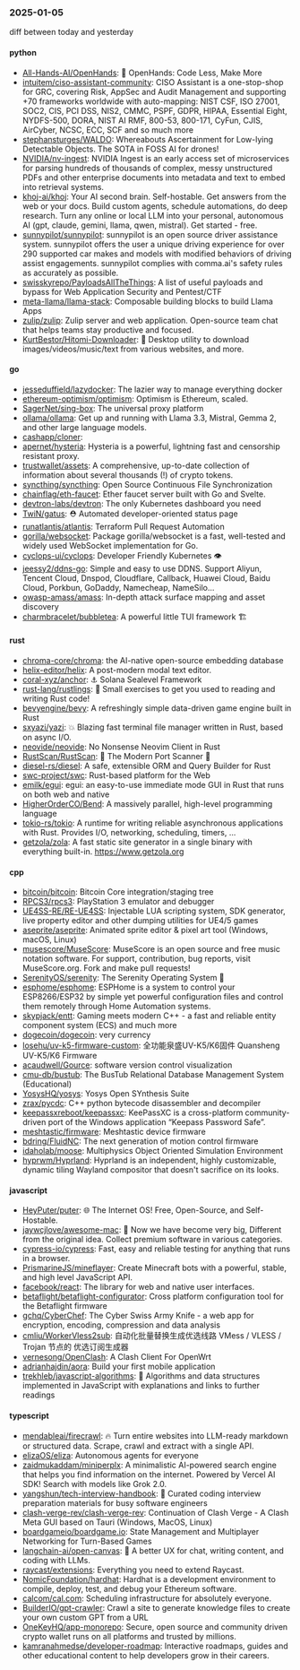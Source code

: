 ### 2025-01-05
diff between today and yesterday

#### python
* [All-Hands-AI/OpenHands](https://github.com/All-Hands-AI/OpenHands): 🙌 OpenHands: Code Less, Make More
* [intuitem/ciso-assistant-community](https://github.com/intuitem/ciso-assistant-community): CISO Assistant is a one-stop-shop for GRC, covering Risk, AppSec and Audit Management and supporting +70 frameworks worldwide with auto-mapping: NIST CSF, ISO 27001, SOC2, CIS, PCI DSS, NIS2, CMMC, PSPF, GDPR, HIPAA, Essential Eight, NYDFS-500, DORA, NIST AI RMF, 800-53, 800-171, CyFun, CJIS, AirCyber, NCSC, ECC, SCF and so much more
* [stephansturges/WALDO](https://github.com/stephansturges/WALDO): Whereabouts Ascertainment for Low-lying Detectable Objects. The SOTA in FOSS AI for drones!
* [NVIDIA/nv-ingest](https://github.com/NVIDIA/nv-ingest): NVIDIA Ingest is an early access set of microservices for parsing hundreds of thousands of complex, messy unstructured PDFs and other enterprise documents into metadata and text to embed into retrieval systems.
* [khoj-ai/khoj](https://github.com/khoj-ai/khoj): Your AI second brain. Self-hostable. Get answers from the web or your docs. Build custom agents, schedule automations, do deep research. Turn any online or local LLM into your personal, autonomous AI (gpt, claude, gemini, llama, qwen, mistral). Get started - free.
* [sunnypilot/sunnypilot](https://github.com/sunnypilot/sunnypilot): sunnypilot is an open source driver assistance system. sunnypilot offers the user a unique driving experience for over 290 supported car makes and models with modified behaviors of driving assist engagements. sunnypilot complies with comma.ai's safety rules as accurately as possible.
* [swisskyrepo/PayloadsAllTheThings](https://github.com/swisskyrepo/PayloadsAllTheThings): A list of useful payloads and bypass for Web Application Security and Pentest/CTF
* [meta-llama/llama-stack](https://github.com/meta-llama/llama-stack): Composable building blocks to build Llama Apps
* [zulip/zulip](https://github.com/zulip/zulip): Zulip server and web application. Open-source team chat that helps teams stay productive and focused.
* [KurtBestor/Hitomi-Downloader](https://github.com/KurtBestor/Hitomi-Downloader): 🍰 Desktop utility to download images/videos/music/text from various websites, and more.

#### go
* [jesseduffield/lazydocker](https://github.com/jesseduffield/lazydocker): The lazier way to manage everything docker
* [ethereum-optimism/optimism](https://github.com/ethereum-optimism/optimism): Optimism is Ethereum, scaled.
* [SagerNet/sing-box](https://github.com/SagerNet/sing-box): The universal proxy platform
* [ollama/ollama](https://github.com/ollama/ollama): Get up and running with Llama 3.3, Mistral, Gemma 2, and other large language models.
* [cashapp/cloner](https://github.com/cashapp/cloner): 
* [apernet/hysteria](https://github.com/apernet/hysteria): Hysteria is a powerful, lightning fast and censorship resistant proxy.
* [trustwallet/assets](https://github.com/trustwallet/assets): A comprehensive, up-to-date collection of information about several thousands (!) of crypto tokens.
* [syncthing/syncthing](https://github.com/syncthing/syncthing): Open Source Continuous File Synchronization
* [chainflag/eth-faucet](https://github.com/chainflag/eth-faucet): Ether faucet server built with Go and Svelte.
* [devtron-labs/devtron](https://github.com/devtron-labs/devtron): The only Kubernetes dashboard you need
* [TwiN/gatus](https://github.com/TwiN/gatus): ⛑ Automated developer-oriented status page
* [runatlantis/atlantis](https://github.com/runatlantis/atlantis): Terraform Pull Request Automation
* [gorilla/websocket](https://github.com/gorilla/websocket): Package gorilla/websocket is a fast, well-tested and widely used WebSocket implementation for Go.
* [cyclops-ui/cyclops](https://github.com/cyclops-ui/cyclops): Developer Friendly Kubernetes 👁️
* [jeessy2/ddns-go](https://github.com/jeessy2/ddns-go): Simple and easy to use DDNS. Support Aliyun, Tencent Cloud, Dnspod, Cloudflare, Callback, Huawei Cloud, Baidu Cloud, Porkbun, GoDaddy, Namecheap, NameSilo...
* [owasp-amass/amass](https://github.com/owasp-amass/amass): In-depth attack surface mapping and asset discovery
* [charmbracelet/bubbletea](https://github.com/charmbracelet/bubbletea): A powerful little TUI framework 🏗

#### rust
* [chroma-core/chroma](https://github.com/chroma-core/chroma): the AI-native open-source embedding database
* [helix-editor/helix](https://github.com/helix-editor/helix): A post-modern modal text editor.
* [coral-xyz/anchor](https://github.com/coral-xyz/anchor): ⚓ Solana Sealevel Framework
* [rust-lang/rustlings](https://github.com/rust-lang/rustlings): 🦀 Small exercises to get you used to reading and writing Rust code!
* [bevyengine/bevy](https://github.com/bevyengine/bevy): A refreshingly simple data-driven game engine built in Rust
* [sxyazi/yazi](https://github.com/sxyazi/yazi): 💥 Blazing fast terminal file manager written in Rust, based on async I/O.
* [neovide/neovide](https://github.com/neovide/neovide): No Nonsense Neovim Client in Rust
* [RustScan/RustScan](https://github.com/RustScan/RustScan): 🤖 The Modern Port Scanner 🤖
* [diesel-rs/diesel](https://github.com/diesel-rs/diesel): A safe, extensible ORM and Query Builder for Rust
* [swc-project/swc](https://github.com/swc-project/swc): Rust-based platform for the Web
* [emilk/egui](https://github.com/emilk/egui): egui: an easy-to-use immediate mode GUI in Rust that runs on both web and native
* [HigherOrderCO/Bend](https://github.com/HigherOrderCO/Bend): A massively parallel, high-level programming language
* [tokio-rs/tokio](https://github.com/tokio-rs/tokio): A runtime for writing reliable asynchronous applications with Rust. Provides I/O, networking, scheduling, timers, ...
* [getzola/zola](https://github.com/getzola/zola): A fast static site generator in a single binary with everything built-in. https://www.getzola.org

#### cpp
* [bitcoin/bitcoin](https://github.com/bitcoin/bitcoin): Bitcoin Core integration/staging tree
* [RPCS3/rpcs3](https://github.com/RPCS3/rpcs3): PlayStation 3 emulator and debugger
* [UE4SS-RE/RE-UE4SS](https://github.com/UE4SS-RE/RE-UE4SS): Injectable LUA scripting system, SDK generator, live property editor and other dumping utilities for UE4/5 games
* [aseprite/aseprite](https://github.com/aseprite/aseprite): Animated sprite editor & pixel art tool (Windows, macOS, Linux)
* [musescore/MuseScore](https://github.com/musescore/MuseScore): MuseScore is an open source and free music notation software. For support, contribution, bug reports, visit MuseScore.org. Fork and make pull requests!
* [SerenityOS/serenity](https://github.com/SerenityOS/serenity): The Serenity Operating System 🐞
* [esphome/esphome](https://github.com/esphome/esphome): ESPHome is a system to control your ESP8266/ESP32 by simple yet powerful configuration files and control them remotely through Home Automation systems.
* [skypjack/entt](https://github.com/skypjack/entt): Gaming meets modern C++ - a fast and reliable entity component system (ECS) and much more
* [dogecoin/dogecoin](https://github.com/dogecoin/dogecoin): very currency
* [losehu/uv-k5-firmware-custom](https://github.com/losehu/uv-k5-firmware-custom): 全功能泉盛UV-K5/K6固件 Quansheng UV-K5/K6 Firmware
* [acaudwell/Gource](https://github.com/acaudwell/Gource): software version control visualization
* [cmu-db/bustub](https://github.com/cmu-db/bustub): The BusTub Relational Database Management System (Educational)
* [YosysHQ/yosys](https://github.com/YosysHQ/yosys): Yosys Open SYnthesis Suite
* [zrax/pycdc](https://github.com/zrax/pycdc): C++ python bytecode disassembler and decompiler
* [keepassxreboot/keepassxc](https://github.com/keepassxreboot/keepassxc): KeePassXC is a cross-platform community-driven port of the Windows application “Keepass Password Safe”.
* [meshtastic/firmware](https://github.com/meshtastic/firmware): Meshtastic device firmware
* [bdring/FluidNC](https://github.com/bdring/FluidNC): The next generation of motion control firmware
* [idaholab/moose](https://github.com/idaholab/moose): Multiphysics Object Oriented Simulation Environment
* [hyprwm/Hyprland](https://github.com/hyprwm/Hyprland): Hyprland is an independent, highly customizable, dynamic tiling Wayland compositor that doesn't sacrifice on its looks.

#### javascript
* [HeyPuter/puter](https://github.com/HeyPuter/puter): 🌐 The Internet OS! Free, Open-Source, and Self-Hostable.
* [jaywcjlove/awesome-mac](https://github.com/jaywcjlove/awesome-mac):  Now we have become very big, Different from the original idea. Collect premium software in various categories.
* [cypress-io/cypress](https://github.com/cypress-io/cypress): Fast, easy and reliable testing for anything that runs in a browser.
* [PrismarineJS/mineflayer](https://github.com/PrismarineJS/mineflayer): Create Minecraft bots with a powerful, stable, and high level JavaScript API.
* [facebook/react](https://github.com/facebook/react): The library for web and native user interfaces.
* [betaflight/betaflight-configurator](https://github.com/betaflight/betaflight-configurator): Cross platform configuration tool for the Betaflight firmware
* [gchq/CyberChef](https://github.com/gchq/CyberChef): The Cyber Swiss Army Knife - a web app for encryption, encoding, compression and data analysis
* [cmliu/WorkerVless2sub](https://github.com/cmliu/WorkerVless2sub): 自动化批量替换生成优选线路 VMess / VLESS / Trojan 节点的 优选订阅生成器
* [vernesong/OpenClash](https://github.com/vernesong/OpenClash): A Clash Client For OpenWrt
* [adrianhajdin/aora](https://github.com/adrianhajdin/aora): Build your first mobile application
* [trekhleb/javascript-algorithms](https://github.com/trekhleb/javascript-algorithms): 📝 Algorithms and data structures implemented in JavaScript with explanations and links to further readings

#### typescript
* [mendableai/firecrawl](https://github.com/mendableai/firecrawl): 🔥 Turn entire websites into LLM-ready markdown or structured data. Scrape, crawl and extract with a single API.
* [elizaOS/eliza](https://github.com/elizaOS/eliza): Autonomous agents for everyone
* [zaidmukaddam/miniperplx](https://github.com/zaidmukaddam/miniperplx): A minimalistic AI-powered search engine that helps you find information on the internet. Powered by Vercel AI SDK! Search with models like Grok 2.0.
* [yangshun/tech-interview-handbook](https://github.com/yangshun/tech-interview-handbook): 💯 Curated coding interview preparation materials for busy software engineers
* [clash-verge-rev/clash-verge-rev](https://github.com/clash-verge-rev/clash-verge-rev): Continuation of Clash Verge - A Clash Meta GUI based on Tauri (Windows, MacOS, Linux)
* [boardgameio/boardgame.io](https://github.com/boardgameio/boardgame.io): State Management and Multiplayer Networking for Turn-Based Games
* [langchain-ai/open-canvas](https://github.com/langchain-ai/open-canvas): 📃 A better UX for chat, writing content, and coding with LLMs.
* [raycast/extensions](https://github.com/raycast/extensions): Everything you need to extend Raycast.
* [NomicFoundation/hardhat](https://github.com/NomicFoundation/hardhat): Hardhat is a development environment to compile, deploy, test, and debug your Ethereum software.
* [calcom/cal.com](https://github.com/calcom/cal.com): Scheduling infrastructure for absolutely everyone.
* [BuilderIO/gpt-crawler](https://github.com/BuilderIO/gpt-crawler): Crawl a site to generate knowledge files to create your own custom GPT from a URL
* [OneKeyHQ/app-monorepo](https://github.com/OneKeyHQ/app-monorepo): Secure, open source and community driven crypto wallet runs on all platforms and trusted by millions.
* [kamranahmedse/developer-roadmap](https://github.com/kamranahmedse/developer-roadmap): Interactive roadmaps, guides and other educational content to help developers grow in their careers.
